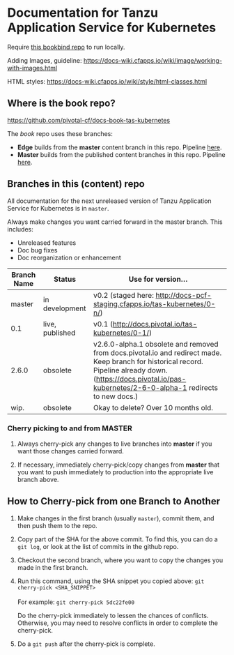 # Documentation for Tanzu Application Service for Kubernetes

Require [this bookbind repo](https://github.com/pivotal-cf/docs-book-pas-kubernetes) to run locally.

Adding Images, guideline: https://docs-wiki.cfapps.io/wiki/image/working-with-images.html

HTML styles: https://docs-wiki.cfapps.io/wiki/style/html-classes.html


## Where is the book repo?
https://github.com/pivotal-cf/docs-book-tas-kubernetes

The _book_ repo uses these branches:

* **Edge** builds from the **master** content branch in this repo.
Pipeline [here](https://concourse.run.pivotal.io/teams/cf-docs/pipelines/pas-kubernetes?group=tas-kubernetes-edge).
* **Master** builds from the published content branches in this repo. Pipeline [here](https://concourse.run.pivotal.io/teams/cf-docs/pipelines/pas-kubernetes?group=pas-kubernetes-0-1).

## Branches in this (content) repo

All documentation for the next unreleased version of Tanzu Application Service for Kubernetes is in `master`.

Always make changes you want carried forward in the master branch. This includes:

* Unreleased features
* Doc bug fixes
* Doc reorganization or enhancement

| Branch Name| Status | Use for version… |
|------------| -------|----------|
| master     | in development | v0.2 (staged here: http://docs-pcf-staging.cfapps.io/tas-kubernetes/0-n/) |
| 0.1        | live, published | v0.1 (http://docs.pivotal.io/tas-kubernetes/0-1/) |
| 2.6.0      | obsolete | v2.6.0-alpha.1 obsolete and removed from docs.pivotal.io and redirect made. Keep branch for historical record. Pipeline already down. (https://docs.pivotal.io/pas-kubernetes/2-6-0-alpha-1 redirects to new docs.) |
| wip.       | obsolete | Okay to delete? Over 10 months old. |

### Cherry picking to and from MASTER

1. Always cherry-pick any changes to live branches into **master** if you want those changes carried forward.

2. If necessary, immediately cherry-pick/copy changes from **master** that you want to push immediately to production into the appropriate live branch above.


## How to Cherry-pick from one Branch to Another
1. Make changes in the first branch (usually `master`), commit them, and then push them to the repo.
2. Copy part of the SHA for the above commit. To find this, you can do a `git log`, or look at the list of commits in the github repo.
3. Checkout the second branch, where you want to copy the changes you made in the first branch.
4. Run this command, using the SHA snippet you copied above:
    `git cherry-pick <SHA_SNIPPET>`<br><br>
    For example: `git cherry-pick 5dc22fe00`

    Do the cherry-pick immediately to lessen the chances of conflicts.
    Otherwise, you may need to resolve conflicts in order to complete the cherry-pick.

5. Do a `git push` after the cherry-pick is complete.<br><br>
